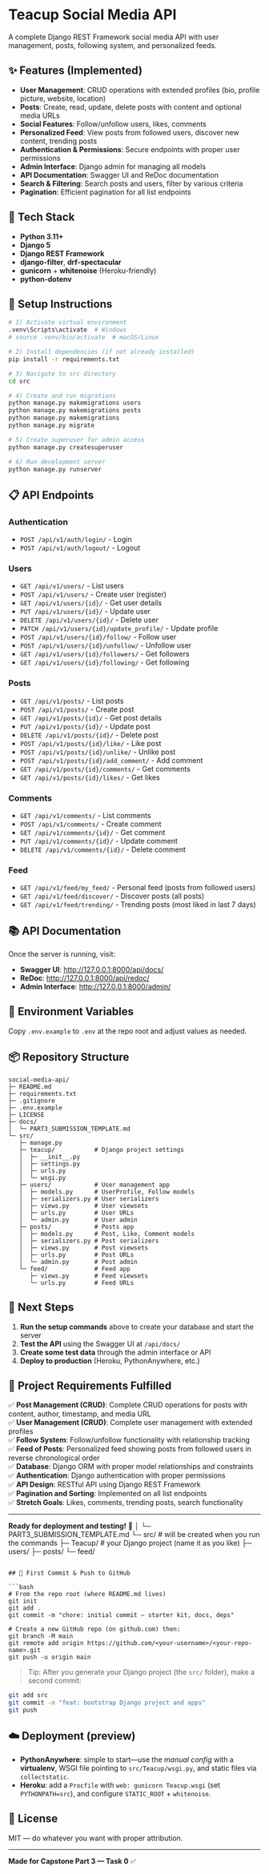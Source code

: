 # Teacup Social Media API

A complete Django REST Framework social media API with user management, posts, following system, and personalized feeds.

## ✨ Features (Implemented)
- **User Management**: CRUD operations with extended profiles (bio, profile picture, website, location)
- **Posts**: Create, read, update, delete posts with content and optional media URLs
- **Social Features**: Follow/unfollow users, likes, comments
- **Personalized Feed**: View posts from followed users, discover new content, trending posts
- **Authentication & Permissions**: Secure endpoints with proper user permissions
- **Admin Interface**: Django admin for managing all models
- **API Documentation**: Swagger UI and ReDoc documentation
- **Search & Filtering**: Search posts and users, filter by various criteria
- **Pagination**: Efficient pagination for all list endpoints

## 🧱 Tech Stack
- **Python 3.11+**
- **Django 5**
- **Django REST Framework**
- **django-filter**, **drf-spectacular**
- **gunicorn** + **whitenoise** (Heroku-friendly)
- **python-dotenv**

## 🚀 Setup Instructions

```bash
# 1) Activate virtual environment
.venv\Scripts\activate  # Windows
# source .venv/bin/activate  # macOS/Linux

# 2) Install dependencies (if not already installed)
pip install -r requirements.txt

# 3) Navigate to src directory
cd src

# 4) Create and run migrations
python manage.py makemigrations users
python manage.py makemigrations posts
python manage.py makemigrations
python manage.py migrate

# 5) Create superuser for admin access
python manage.py createsuperuser

# 6) Run development server
python manage.py runserver
```

## 📋 API Endpoints

### Authentication
- `POST /api/v1/auth/login/` - Login
- `POST /api/v1/auth/logout/` - Logout

### Users
- `GET /api/v1/users/` - List users
- `POST /api/v1/users/` - Create user (register)
- `GET /api/v1/users/{id}/` - Get user details
- `PUT /api/v1/users/{id}/` - Update user
- `DELETE /api/v1/users/{id}/` - Delete user
- `PATCH /api/v1/users/{id}/update_profile/` - Update profile
- `POST /api/v1/users/{id}/follow/` - Follow user
- `POST /api/v1/users/{id}/unfollow/` - Unfollow user
- `GET /api/v1/users/{id}/followers/` - Get followers
- `GET /api/v1/users/{id}/following/` - Get following

### Posts
- `GET /api/v1/posts/` - List posts
- `POST /api/v1/posts/` - Create post
- `GET /api/v1/posts/{id}/` - Get post details
- `PUT /api/v1/posts/{id}/` - Update post
- `DELETE /api/v1/posts/{id}/` - Delete post
- `POST /api/v1/posts/{id}/like/` - Like post
- `POST /api/v1/posts/{id}/unlike/` - Unlike post
- `POST /api/v1/posts/{id}/add_comment/` - Add comment
- `GET /api/v1/posts/{id}/comments/` - Get comments
- `GET /api/v1/posts/{id}/likes/` - Get likes

### Comments
- `GET /api/v1/comments/` - List comments
- `POST /api/v1/comments/` - Create comment
- `GET /api/v1/comments/{id}/` - Get comment
- `PUT /api/v1/comments/{id}/` - Update comment
- `DELETE /api/v1/comments/{id}/` - Delete comment

### Feed
- `GET /api/v1/feed/my_feed/` - Personal feed (posts from followed users)
- `GET /api/v1/feed/discover/` - Discover posts (all posts)
- `GET /api/v1/feed/trending/` - Trending posts (most liked in last 7 days)

## 📚 API Documentation

Once the server is running, visit:
- **Swagger UI**: http://127.0.0.1:8000/api/docs/
- **ReDoc**: http://127.0.0.1:8000/api/redoc/
- **Admin Interface**: http://127.0.0.1:8000/admin/

## 🔧 Environment Variables
Copy `.env.example` to `.env` at the repo root and adjust values as needed.

## 📦 Repository Structure
```
social-media-api/
├─ README.md
├─ requirements.txt
├─ .gitignore
├─ .env.example
├─ LICENSE
├─ docs/
│  └─ PART3_SUBMISSION_TEMPLATE.md
└─ src/
   ├─ manage.py
   ├─ teacup/           # Django project settings
   │  ├─ __init__.py
   │  ├─ settings.py
   │  ├─ urls.py
   │  └─ wsgi.py
   ├─ users/            # User management app
   │  ├─ models.py      # UserProfile, Follow models
   │  ├─ serializers.py # User serializers
   │  ├─ views.py       # User viewsets
   │  ├─ urls.py        # User URLs
   │  └─ admin.py       # User admin
   ├─ posts/            # Posts app
   │  ├─ models.py      # Post, Like, Comment models
   │  ├─ serializers.py # Post serializers
   │  ├─ views.py       # Post viewsets
   │  ├─ urls.py        # Post URLs
   │  └─ admin.py       # Post admin
   └─ feed/             # Feed app
      ├─ views.py       # Feed viewsets
      └─ urls.py        # Feed URLs
```

## 🚀 Next Steps

1. **Run the setup commands** above to create your database and start the server
2. **Test the API** using the Swagger UI at `/api/docs/`
3. **Create some test data** through the admin interface or API
4. **Deploy to production** (Heroku, PythonAnywhere, etc.)

## 🎯 Project Requirements Fulfilled

✅ **Post Management (CRUD)**: Complete CRUD operations for posts with content, author, timestamp, and media URL  
✅ **User Management (CRUD)**: Complete user management with extended profiles  
✅ **Follow System**: Follow/unfollow functionality with relationship tracking  
✅ **Feed of Posts**: Personalized feed showing posts from followed users in reverse chronological order  
✅ **Database**: Django ORM with proper model relationships and constraints  
✅ **Authentication**: Django authentication with proper permissions  
✅ **API Design**: RESTful API using Django REST Framework  
✅ **Pagination and Sorting**: Implemented on all list endpoints  
✅ **Stretch Goals**: Likes, comments, trending posts, search functionality

---

**Ready for deployment and testing!** 🎉
│  └─ PART3_SUBMISSION_TEMPLATE.md
└─ src/                 # will be created when you run the commands
   ├─ Teacup/           # your Django project (name it as you like)
   ├─ users/
   ├─ posts/
   └─ feed/
```

## 🧪 First Commit & Push to GitHub

```bash
# From the repo root (where README.md lives)
git init
git add .
git commit -m "chore: initial commit – starter kit, docs, deps"

# Create a new GitHub repo (on github.com) then:
git branch -M main
git remote add origin https://github.com/<your-username>/<your-repo-name>.git
git push -u origin main
```

> Tip: After you generate your Django project (the `src/` folder), make a second commit:
```bash
git add src
git commit -m "feat: bootstrap Django project and apps"
git push
```

## ☁️ Deployment (preview)
- **PythonAnywhere**: simple to start—use the *manual config* with a **virtualenv**, WSGI file pointing to `src/Teacup/wsgi.py`, and static files via `collectstatic`.
- **Heroku**: add a `Procfile` with `web: gunicorn Teacup.wsgi` (set `PYTHONPATH=src`), and configure `STATIC_ROOT` + `whitenoise`.

## 📄 License
MIT — do whatever you want with proper attribution.

---

**Made for Capstone Part 3 — Task 0** ✅
